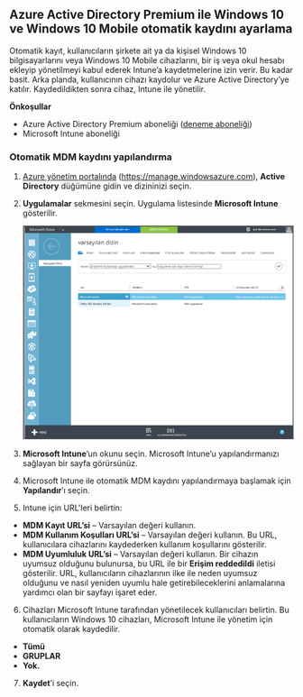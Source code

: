 ## <a name="set-up-windows-10-and-windows-10-mobile-automatic-enrollment-with-azure-active-directory-premium"></a>Azure Active Directory Premium ile Windows 10 ve Windows 10 Mobile otomatik kaydını ayarlama

Otomatik kayıt, kullanıcıların şirkete ait ya da kişisel Windows 10 bilgisayarlarını veya Windows 10 Mobile cihazlarını, bir iş veya okul hesabı ekleyip yönetilmeyi kabul ederek Intune’a kaydetmelerine izin verir. Bu kadar basit. Arka planda, kullanıcının cihazı kaydolur ve Azure Active Directory’ye katılır. Kaydedildikten sonra cihaz, Intune ile yönetilir.

**Önkoşullar**
- Azure Active Directory Premium aboneliği ([deneme aboneliği](http://go.microsoft.com/fwlink/?LinkID=816845))
- Microsoft Intune aboneliği


### <a name="configure-automatic-mdm-enrollment"></a>Otomatik MDM kaydını yapılandırma

1. [Azure yönetim portalında](https://manage.windowsazure.com) (https://manage.windowsazure.com), **Active Directory** düğümüne gidin ve dizininizi seçin.

2. **Uygulamalar** sekmesini seçin. Uygulama listesinde **Microsoft Intune** gösterilir.

    ![Microsoft Intune ile Azure AD uygulamaları](../media/aad-intune-app.png)

3. **Microsoft Intune**’un okunu seçin. Microsoft Intune’u yapılandırmanızı sağlayan bir sayfa görürsünüz.

4. Microsoft Intune ile otomatik MDM kaydını yapılandırmaya başlamak için **Yapılandır**’ı seçin.

5. Intune için URL'leri belirtin:

  - **MDM Kayıt URL’si** – Varsayılan değeri kullanın.
  - **MDM Kullanım Koşulları URL’si** – Varsayılan değeri kullanın. Bu URL, kullanıcılara cihazlarını kaydederken kullanım koşullarını gösterilir.
  - **MDM Uyumluluk URL’si** – Varsayılan değeri kullanın. Bir cihazın uyumsuz olduğunu bulunursa, bu URL ile bir **Erişim reddedildi** iletisi gösterilir. URL, kullanıcıların cihazlarının ilke ile neden uyumsuz olduğunu ve nasıl yeniden uyumlu hale getirebileceklerini anlamalarına yardımcı olan bir sayfayı işaret eder.

6.  Cihazları Microsoft Intune tarafından yönetilecek kullanıcıları belirtin. Bu kullanıcıların Windows 10 cihazları, Microsoft Intune ile yönetim için otomatik olarak kaydedilir.

  - **Tümü**
  - **GRUPLAR**
  - **Yok.**

7. **Kaydet**’i seçin.


<!--HONumber=Feb17_HO2-->


